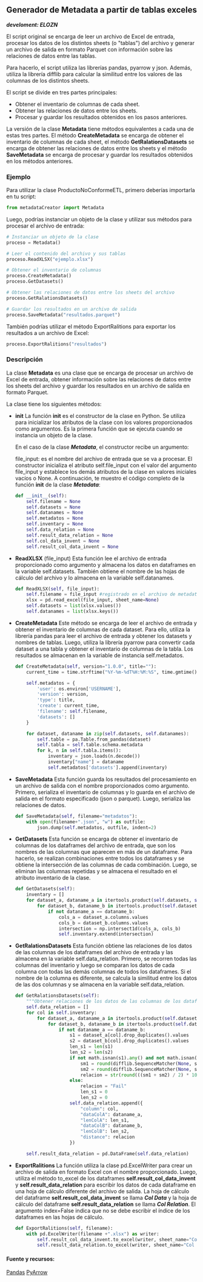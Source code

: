 ## Generador de Metadata a partir de tablas exceles
***develoment: ELOZN*** 

 El script original se encarga de leer un archivo de Excel de entrada, procesar los datos de los distintos sheets (o "tablas") del archivo y generar un archivo de salida en formato Parquet con información sobre las relaciones de datos entre las tablas.

Para hacerlo, el script utiliza las librerías pandas, pyarrow y json. Además, utiliza la librería difflib para calcular la similitud entre los valores de las columnas de los distintos sheets.

El script se divide en tres partes principales:
  - Obtener el inventario de columnas de cada sheet.
  - Obtener las relaciones de datos entre los sheets.
  - Procesar y guardar los resultados obtenidos en los pasos anteriores.

La versión de la clase **Metadata** tiene métodos equivalentes a cada una de estas tres partes. El método **CreateMetadata** se encarga de obtener el inventario de columnas de cada sheet, el método **GetRalationsDatasets** se encarga de obtener las relaciones de datos entre los sheets y el método **SaveMetadata** se encarga de procesar y guardar los resultados obtenidos en los métodos anteriores.
 ### Ejemplo

 Para utilizar la clase ProductoNoConformeETL, primero deberías importarla en tu script:
```python
from metadataCreator import Metadata
```
 Luego, podrías instanciar un objeto de la clase y utilizar sus métodos para procesar el archivo de entrada:
```python
# Instanciar un objeto de la clase
proceso = Metadata()

# Leer el contenido del archivo y sus tablas
proceso.ReadXLSX("ejemplo.xlsx")

# Obtener el inventario de columnas
proceso.CreateMetadata()
proceso.GetDatasets()

# Obtener las relaciones de datos entre los sheets del archivo
proceso.GetRalationsDatasets()

# Guardar los resultados en un archivo de salida
proceso.SaveMetadata("resultados.parquet")
```

También podrías utilizar el método ExportRalitions para exportar los resultados a un archivo de Excel:
```python
proceso.ExportRalitions("resultados")
```


 ### Descripción
 La clase **Metadata** es una clase que se encarga de procesar un archivo de Excel de entrada, obtener información sobre las relaciones de datos entre los sheets del archivo y guardar los resultados en un archivo de salida en formato Parquet.

La clase tiene los siguientes métodos:

 - **__init__**
    La función __init__ es el constructor de la clase en Python. Se utiliza para inicializar los atributos de la clase con los valores proporcionados como argumentos. Es la primera función que se ejecuta cuando se instancia un objeto de la clase.

    En el caso de la clase ***Metadata***, el constructor recibe un argumento:

    file_input: es el nombre del archivo de entrada que se va a procesar.
    El constructor inicializa el atributo self.file_input con el valor del argumento file_input y establece los demás atributos de la clase en valores iniciales vacíos o None. A continuación, te muestro el código completo de la función __init__ de la clase ***Metadata***:
    ```python
    def __init__(self):
        self.filename = None
        self.datasets = None
        self.datanames = None
        self.metadatos = None
        self.inventary = None
        self.data_relation = None
        self.result_data_relation = None
        self.col_data_invent = None
        self.result_col_data_invent = None
    ```

 - **ReadXLSX** (file_input)
  Esta función lee el archivo de entrada proporcionado como argumento y almacena los datos en dataframes en la variable self.datasets. También obtiene el nombre de las hojas de cálculo del archivo y lo almacena en la variable self.datanames.
    ```python
    def ReadXLSX(self, file_input):
        self.filename = file_input #registrado en el archivo de metadata
        xlsx = pd.read_excel(file_input, sheet_name=None)
        self.datasets = list(xlsx.values())
        self.datanames = list(xlsx.keys())
    ```

 - **CreateMetadata** 
    Este método se encarga de leer el archivo de entrada y obtener el inventario de columnas de cada dataset. Para ello, utiliza la librería pandas para leer el archivo de entrada y obtener los datasets y nombres de tablas. Luego, utiliza la librería pyarrow para convertir cada dataset a una tabla y obtener el inventario de columnas de la tabla. Los resultados se almacenan en la variable de instancia self.metadatos.
    ```python
    def CreateMetadata(self, version="1.0.0", title=""):
        current_time = time.strftime("%Y-%m-%dT%H:%M:%S", time.gmtime())

        self.metadatos = {
            'user': os.environ['USERNAME'],
            'version': version,
            'type': title,
            'create': current_time,
            'filename': self.filename,
            'datasets': []
        }

        for dataset, dataname in zip(self.datasets, self.datanames):
            self.table = pa.Table.from_pandas(dataset)
            self.tabla = self.table.schema.metadata
            for k, n in self.tabla.items():
                inventary = json.loads(n.decode())
                inventary["name"] = dataname
                self.metadatos['datasets'].append(inventary)

    ```
 - **SaveMetadata**
    Esta función guarda los resultados del procesamiento en un archivo de salida con el nombre proporcionados como argumento. Primero, serializa el inventario de columnas y lo guarda en el archivo de salida en el formato especificado (json o parquet). Luego, serializa las relaciones de datos.
    ```python
    def SaveMetadata(self, filename="metadatos"):
        with open(filename+".json", "w") as outfile:
            json.dump(self.metadatos, outfile, indent=2)
    ```

 - **GetDatasets** 
    Esta función se encarga de obtener el inventario de columnas de los dataframes del archivo de entrada, que son los nombres de las columnas que aparecen en más de un dataframe. Para hacerlo, se realizan combinaciones entre todos los dataframes y se obtiene la intersección de las columnas de cada combinación. Luego, se eliminan las columnas repetidas y se almacena el resultado en el atributo inventario de la clase.
    ```python
    def GetDatasets(self):
        inventary = []
        for dataset_a, dataname_a in itertools.product(self.datasets, self.datanames):
            for dataset_b, dataname_b in itertools.product(self.datasets, self.datanames):
                if not dataname_a == dataname_b:
                    cols_a = dataset_a.columns.values
                    cols_b = dataset_b.columns.values
                    intersection = np.intersect1d(cols_a, cols_b)
                    self.inventary.extend(intersection)
    ```

 - **GetRalationsDatasets**
    Esta función obtiene las relaciones de los datos de las columnas de los dataframes del archivo de entrada y las almacena en la variable self.data_relation. Primero, se recorren todas las columnas del inventario y luego se comparan los datos de cada columna con todas las demás columnas de todos los dataframes. Si el nombre de la columna es diferente, se calcula la similitud entre los datos de las dos columnas y se almacena en la variable self.data_relation.
    ```python
    def GetRalationsDatasets(self):
        """Obtener relaciones de los datos de las columnas de los dataframes del archivo de entrada"""
        self.data_relation = []
        for col in self.inventary:
            for dataset_a, dataname_a in itertools.product(self.datasets, self.datanames):
                for dataset_b, dataname_b in itertools.product(self.datasets, self.datanames):
                    if not dataname_a == dataname_b:
                        s1 = dataset_a[col].drop_duplicates().values
                        s2 = dataset_b[col].drop_duplicates().values
                        len_s1 = len(s1)
                        len_s2 = len(s2)
                        if not math.isnan(s1).any() and not math.isnan(s2).any():
                            sm1 = round(difflib.SequenceMatcher(None, s1, s2).ratio(), 2)
                            sm2 = round(difflib.SequenceMatcher(None, s2, s1).ratio(), 2)
                            relacion = str(round(((sm1 + sm2) / 2) * 100, 2)) + "%"
                        else:
                            relacion = "Fail"
                            len_s1 = 0
                            len_s2 = 0
                        self.data_relation.append({
                            "column": col,
                            "dataColA": dataname_a,
                            "lenColA": len_s1,
                            "dataColB": dataname_b,
                            "lenColB": len_s2,
                            "distance": relacion
                        })

        self.result_data_relation = pd.DataFrame(self.data_relation)
    ```

 - **ExportRalitions**
    La función utiliza la clase pd.ExcelWriter para crear un archivo de salida en formato Excel con el nombre proporcionado. Luego, utiliza el método to_excel de los dataframes **self.result_col_data_invent** y **self.result_data_relation** para escribir los datos de cada dataframe en una hoja de cálculo diferente del archivo de salida. La hoja de cálculo del dataframe **self.result_col_data_invent** se llama ***Col Data*** y la hoja de cálculo del dataframe **self.result_data_relation** se llama ***Col Relation***. El argumento index=False indica que no se debe escribir el índice de los dataframes en las hojas de cálculo.
    ```python
    def ExportRalitions(self, filename):
        with pd.ExcelWriter(filename +".xlsx") as writer:
            self.result_col_data_invent.to_excel(writer, sheet_name="Col Data", index=False)
            self.result_data_relation.to_excel(writer, sheet_name="Col Relation", index=False)
    ```

#### Fuente y recursos:
[Pandas](https://pandas.pydata.org/)
[PyArrow](https://arrow.apache.org/docs/python/index.html)
